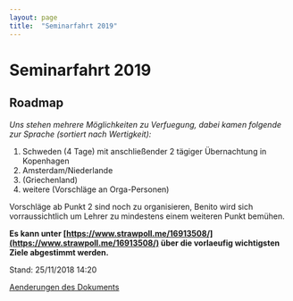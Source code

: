 ```yaml
---
layout: page
title:  "Seminarfahrt 2019"
---
```


# Seminarfahrt 2019
## Roadmap

_Uns stehen mehrere Möglichkeiten zu Verfuegung, dabei kamen folgende zur Sprache (sortiert nach Wertigkeit):_

1. Schweden (4 Tage) mit anschließender 2 tägiger Übernachtung in Kopenhagen
2. Amsterdam/Niederlande 
3. (Griechenland)
4. weitere (Vorschläge an Orga-Personen)

Vorschläge ab Punkt 2 sind noch zu organisieren, Benito wird sich vorraussichtlich um Lehrer zu mindestens einem weiteren Punkt bemühen.

__Es kann unter [https://www.strawpoll.me/16913508/](https://www.strawpoll.me/16913508/) über die vorlaeufig wichtigsten Ziele abgestimmt werden.__

Stand: 25/11/2018 14:20

[Aenderungen des Dokuments](https://github.com/daerich/daerich.github.io/commits/master/bing/occupation/privee/road.md)
